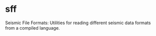 # sff
Seismic File Formats: Utilities for reading different seismic data formats from a compiled language.
